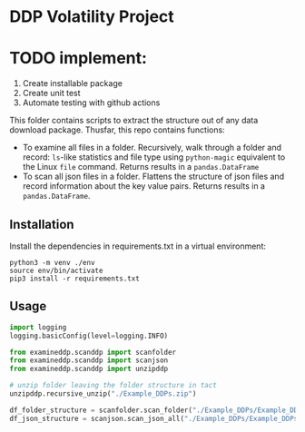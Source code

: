 # DDP Volatility Project

# TODO implement:

1. Create installable package
2. Create unit test
3. Automate testing with github actions

This folder contains scripts to extract the structure out of any data download package.
Thusfar, this repo contains functions: 

* To examine all files in a folder. Recursively, walk through a folder and record: `ls`-like statistics and file type using `python-magic` equivalent to the Linux `file` command. Returns results in a `pandas.DataFrame`
* To scan all json files in a folder. Flattens the structure of json files and record information about the key value pairs. Returns results in a `pandas.DataFrame`.


## Installation

Install the dependencies in requirements.txt in a virtual environment:

```
python3 -m venv ./env
source env/bin/activate
pip3 install -r requirements.txt
```


## Usage

``` python
import logging
logging.basicConfig(level=logging.INFO)

from examineddp.scanddp import scanfolder
from examineddp.scanddp import scanjson
from examineddp.scanddp import unzipddp

# unzip folder leaving the folder structure in tact
unzipddp.recursive_unzip("./Example_DDPs.zip")

df_folder_structure = scanfolder.scan_folder("./Example_DDPs/Example_DDPs/Instagram_data_zenodo")
df_json_structure = scanjson.scan_json_all("./Example_DDPs/Example_DDPs/Instagram_data_zenodo")
```

